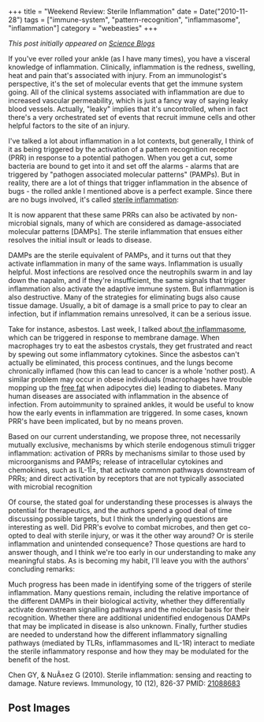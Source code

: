 +++
title = "Weekend Review: Sterile Inflammation"
date = Date("2010-11-28")
tags = ["immune-system", "pattern-recognition", "inflammasome", "inflammation"]
category = "webeasties"
+++

_This post initially appeared on [Science Blogs](http://scienceblogs.com/webeasties)_

If you've ever rolled your ankle (as I have many times), you have a visceral knowledge of inflammation. Clinically, inflammation is the redness, swelling, heat and pain that's associated with injury. From an immunologist's perspective, it's the set of molecular events that get the immune system going. All of the clinical systems associated with inflammation are due to increased vascular permeability, which is just a fancy way of saying leaky blood vessels. Actually, "leaky" implies that it's uncontrolled, when in fact there's a very orchestrated set of events that recruit immune cells and other helpful factors to the site of an injury.

I've talked a lot about inflammation in a lot contexts, but generally, I think of it as being triggered by the activation of a pattern recognition receptor (PRR) in response to a potential pathogen. When you get a cut, some bacteria are bound to get into it and set off the alarms - alarms that are triggered by "pathogen associated molecular patterns" (PAMPs). But in reality, there are a lot of things that trigger inflammation in the absence of bugs - the rolled ankle I mentioned above is a perfect example. Since there are no bugs involved, it's called [sterile inflammation](http://http://www.nature.com/nri/journal/v10/n12/full/nri2873.html):

It is now apparent that these same PRRs can also be activated by non-microbial signals, many of which are considered as damage-associated molecular patterns [DAMPs]. The sterile inflammation that ensues either resolves the initial insult or leads to disease.

DAMPs are the sterile equivalent of PAMPs, and it turns out that they activate inflammation in many of the same ways. Inflammation is usually helpful. Most infections are resolved once the neutrophils swarm in and lay down the napalm, and if they're insufficient, the same signals that trigger inflammation also activate the adaptive immune system. But inflammation is also destructive. Many of the strategies for eliminating bugs also cause tissue damage. Usually, a bit of damage is a small price to pay to clear an infection, but if inflammation remains unresolved, it can be a serious issue.

Take for instance, asbestos. Last week, I talked about[ the inflammasome](http://scienceblogs.com/webeasties/2010/11/saturday_review_the_inflammaso.php), which can be triggered in response to membrane damage. When macrophages try to eat the asbestos crystals, they get frustrated and react by spewing out some inflammatory cytokines. Since the asbestos can't actually be eliminated, this process continues, and the lungs become chronically inflamed (how this can lead to cancer is a whole 'nother post). A similar problem may occur in obese individuals (macrophages have trouble mopping up the [free fat](http://scienceblogs.com/webeasties/2010/11/weight_loss_and_macrophages.php) when adipocytes die) leading to diabetes. 
Many human diseases are associated with inflammation in the absence of infection. From autoimmunity to sprained ankles, it would be useful to know how the early events in inflammation are triggered. In some cases, known PRR's have been implicated, but by no means proven.

Based on our current understanding, we propose three, not necessarily mutually exclusive, mechanisms by which sterile endogenous stimuli trigger inflammation: activation of PRRs by mechanisms similar to those used by microorganisms and PAMPs; release of intracellular cytokines and chemokines, such as IL-1Î±, that activate common pathways downstream of PRRs; and direct activation by receptors that are not typically associated with microbial recognition

Of course, the stated goal for understanding these processes is always the potential for therapeutics, and the authors spend a good deal of time discussing possible targets, but I think the underlying questions are interesting as well. Did PRR's evolve to combat microbes, and then get co-opted to deal with sterile injury, or was it the other way around? Or is sterile inflammation and unintended consequence? Those questions are hard to answer though, and I think we're too early in our understanding to make any meaningful stabs. 
As is becoming my habit, I'll leave you with the authors' concluding remarks:

Much progress has been made in identifying some of the triggers of sterile inflammation. Many questions remain, including the relative importance of the different DAMPs in their biological activity, whether they differentially activate downstream signalling pathways and the molecular basis for their recognition. Whether there are additional unidentified endogenous DAMPs that may be implicated in disease is also unknown. Finally, further studies are needed to understand how the different inflammatory signalling pathways (mediated by TLRs, inflammasomes and IL-1R) interact to mediate the sterile inflammatory response and how they may be modulated for the benefit of the host.

Chen GY, & NuÃ±ez G (2010). Sterile inflammation: sensing and reacting to damage. Nature reviews. Immunology, 10 (12), 826-37 PMID: [21088683](review)

      
  

 ## Post Images


